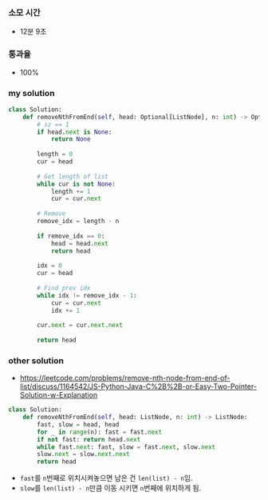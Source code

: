 ### 소모 시간
- 12분 9초

### 통과율
- 100%

### my solution
```python
class Solution:
    def removeNthFromEnd(self, head: Optional[ListNode], n: int) -> Optional[ListNode]:
        # sz == 1
        if head.next is None:
            return None
        
        length = 0
        cur = head
        
        # Get length of list
        while cur is not None:
            length += 1
            cur = cur.next
        
        # Remove
        remove_idx = length - n
        
        if remove_idx == 0:
            head = head.next
            return head
        
        idx = 0
        cur = head
        
        # Find prev idx
        while idx != remove_idx - 1:
            cur = cur.next
            idx += 1
        
        cur.next = cur.next.next
        
        return head
```

### other solution
- https://leetcode.com/problems/remove-nth-node-from-end-of-list/discuss/1164542/JS-Python-Java-C%2B%2B-or-Easy-Two-Pointer-Solution-w-Explanation
```python
class Solution:
    def removeNthFromEnd(self, head: ListNode, n: int) -> ListNode:
        fast, slow = head, head
        for _ in range(n): fast = fast.next
        if not fast: return head.next
        while fast.next: fast, slow = fast.next, slow.next
        slow.next = slow.next.next
        return head
```
- `fast`를 `n`번째로 위치시켜놓으면 남은 건 `len(list) - n`임.
- `slow`를 `len(list) - n`만큼 이동 시키면 `n`번째에 위치하게 됨.
